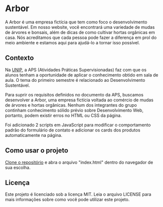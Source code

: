 # Arbor

A Arbor é uma empresa fictícia que tem como foco o desenvolvimento sustentável. Em nosso website, você encontrará uma variedade de mudas de árvores e bonsais, além de dicas de como cultivar hortas orgânicas em casa. Nós acreditamos que cada pessoa pode fazer a diferença em prol do meio ambiente e estamos aqui para ajudá-lo a tornar isso possível.

## Contexto

Na [UNIP](https://unip.br), a APS (Atividades Práticas Supervisionadas) faz com que os alunos tenham a oportunidade de aplicar o conhecimento obtido em sala de aula. O tema do primeiro semestre é relacionado ao Desenvolvimento Sustentável.

Para suprir os requisitos definidos no documento da APS, buscamos desenvolver a Arbor, uma empresa fictícia voltada ao comércio de mudas de árvores e hortas orgânicas. Nenhum dos integrantes do grupo continham conhecimento sólido prévio sobre Desenvolvimento Web, portanto, podem existir erros no HTML ou CSS da página.

Foi adicionado 2 scripts em JavaScript para modificar o comportamento padrão do formulário de contato e adicionar os cards dos produtos automaticamente na página.

## Como usar o projeto

[Clone o repositório](https://docs.github.com/pt/repositories/creating-and-managing-repositories/cloning-a-repository) e abra o arquivo "index.html" dentro do navegador de sua escolha.

## Licença

Este projeto é licenciado sob a licença MIT. Leia o arquivo LICENSE para mais informações sobre como você pode utilizar este projeto.
